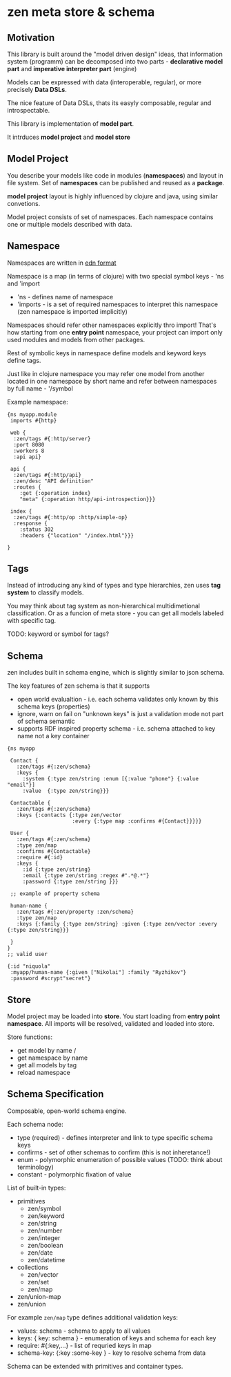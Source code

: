 # zen meta store & schema

## Motivation

This library is built around the "model driven design" ideas, that information
system (programm) can be decomposed into two parts -
**declarative model part** and **imperative interpreter part** (engine)

Models can be expressed with data (interoperable, regular),
or more precisely **Data DSLs**.

The nice feature of Data DSLs, thats its easyly composable, regular and introspectable.

This library is implementation of **model part**.

It intrduces **model project** and **model store**


## Model Project

You describe your models like code in modules (**namespaces**)
and layout in file system. Set of **namespaces** can be published
and reused as a **package**.

**model project** layout is highly influenced by clojure and java,
using similar convetions.

Model project consists of set of namespaces.
Each namespace contains one or multiple models described with data.

## Namespace

Namespaces are written in [edn format]()

Namespace is a map (in terms of clojure)
with two special symbol keys  - 'ns  and 'import

* 'ns - defines name of namespace
* 'imports - is a set of required namespaces to interpret this namespace (zen namespace is imported implicitly)

Namespaces should refer other namespaces explicitly thro import!
That's how starting from one **entry point** namespace,
your project can import only used modules and models from other packages.

Rest of symbolic keys in namespace define models and keyword keys define tags.

Just like in clojure namespace you may refer one model from another located in one namespace
by short name and refer between namespaces by full name - '<namespace>/symbol 

Example namespace:

```edn
{ns myapp.module
 imports #{http}
 
 web {
  :zen/tags #{:http/server}
  :port 8080
  :workers 8
  :api api}
 
 api {
  :zen/tags #{:http/api}
  :zen/desc "API definition"
  :routes {
    :get {:operation index}
    "meta" {:operation http/api-introspection}}}

 index {
  :zen/tags #{:http/op :http/simple-op}
  :response {
    :status 302
    :headers {"location" "/index.html"}}}

}
```



## Tags

Instead of introducing any kind of types and type hierarchies,
zen uses **tag system** to classify models.

You may think about tag system as non-hierarchical multidimetional classification.
Or as a funcion of meta store - you can get all models labeled with specific tag.


TODO: keyword or symbol for tags?


## Schema

zen includes built in schema engine,
which is slightly similar to json schema.

The key features of zen schema is that it supports

* open world evalualtion - i.e. each schema validates only known by this schema keys (properties)
* ignore, warn on fail on "unknown keys" is just a validation mode not part of schema semantic
* supports RDF inspired property schema - i.e. schema attached to key name not a key container

```
{ns myapp

 Contact {
   :zen/tags #{:zen/schema}
   :keys {
     :system {:type zen/string :enum [{:value "phone"} {:value "email"}]
     :value  {:type zen/string}}}

 Contactable {
   :zen/tags #{:zen/schema}
   :keys {:contacts {:type zen/vector 
                     :every {:type map :confirms #{Contact}}}}}

 User {
   :zen/tags #{:zen/schema}
   :type zen/map
   :confirms #{Contactable}
   :require #{:id}
   :keys {
     :id {:type zen/string}
     :email {:type zen/string :regex #".*@.*"}
     :password {:type zen/string }}}

 ;; example of property schema
 
 human-name {
   :zen/tags #{:zen/property :zen/schema}
   :type zen/map
   :keys {:family {:type zen/string} :given {:type zen/vector :every {:type zen/string}}}
 
 }
}
;; valid user

{:id "niquola"
 :myapp/human-name {:given ["Nikolai"] :family "Ryzhikov"}
 :password #scrypt"secret"}
```

## Store

Model project may be loaded into **store**.
You start loading from **entry point namespace**.
All imports will be resolved, validated and loaded into store.

Store functions:
* get model by name <ns>/<name>
* get namespace by name
* get all models by tag
* reload namespace


## Schema Specification

Composable, open-world schema engine.

Each schema node:

* type (required) - defines interpreter and link to type specific schema keys
* confirms - set of other schemas to confirm (this is not inheretance!)
* enum - polymorphic enumeration of possible values (TODO: think about terminology)
* constant - polymorphic fixation of value


List of built-in types:

* primitives
  * zen/symbol
  * zen/keyword
  * zen/string
  * zen/number
  * zen/integer
  * zen/boolean
  * zen/date
  * zen/datetime
* collections
  * zen/vector
  * zen/set
  * zen/map
* zen/union-map
* zen/union


For example `zen/map` type defines additional validation keys:

* values:  schema - schema to apply to all values
* keys: { key: schema } - enumeration of keys and schema for each key
* require: #{:key,...} - list of requried keys in map
* schema-key: {:key :some-key } - key to resolve schema from data


Schema can be extended with primitives and container types.
